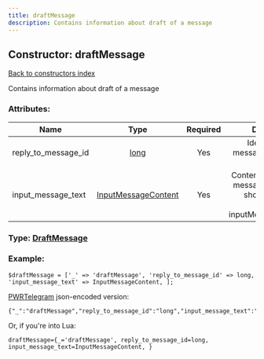 ```yaml
---
title: draftMessage
description: Contains information about draft of a message
---
```

## Constructor: draftMessage  
[Back to constructors index](index.md)



Contains information about draft of a message

### Attributes:

| Name     |    Type       | Required | Description |
|----------|:-------------:|:--------:|------------:|
|reply\_to\_message\_id|[long](../types/long.md) | Yes|Identifier of a message to reply to or 0|
|input\_message\_text|[InputMessageContent](../types/InputMessageContent.md) | Yes|Content of a draft message, always should be of a type inputMessageText|



### Type: [DraftMessage](../types/DraftMessage.md)


### Example:

```
$draftMessage = ['_' => 'draftMessage', 'reply_to_message_id' => long, 'input_message_text' => InputMessageContent, ];
```  

[PWRTelegram](https://pwrtelegram.xyz) json-encoded version:

```
{"_":"draftMessage","reply_to_message_id":"long","input_message_text":"InputMessageContent"}
```


Or, if you're into Lua:  


```
draftMessage={_='draftMessage', reply_to_message_id=long, input_message_text=InputMessageContent, }

```


